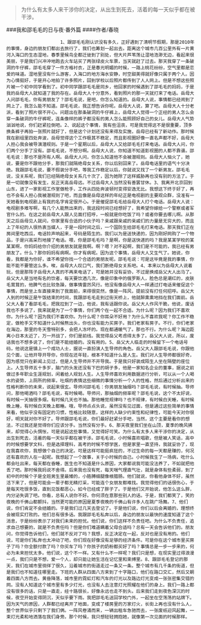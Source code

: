 > 为什么有太多人来干涉你的决定，从出生到死去，活着的每一天似乎都在被干涉。

###我和邵毛毛的日与夜·番外篇
####作者/春晓

						1、跟邵毛毛刚认识没有多久，正好遇到了清明节假期，那是2010年的事情，身边的朋友们都出去旅行了，我们也筹划一起出去。距离这个城市几百公里外有一片黄河入海口的生态湿地，春季里候鸟全都迁徙到了别处，但大片芦苇荡让湿地浩渺无边，看起来很美丽，于是我们兴冲冲地跑去火车站买了两张绿皮火车票，当天就赶了过去。那天我穿了一条破洞的牛仔裤，邵毛毛穿了一件方格衬衣，正是春光明媚的时候，一路上桃花纷纷，空气里都是恋爱的味道。湿地里没有什么游客，入海口的地方海水安静，时空甜美得就好像只属于两个人。因为心情挺好，于是开心地拍了许多照片，回到学校以后照片都传到了人人网上。但是不想这些照片被一个初中同学看到了。初中同学跟邵毛毛是同乡，他回家的时候遇到了邵毛毛的妈妈，于是我的岳母大人就知道了我的存在。岳母大人十分意外，看到照片的那一天就打来了电话。岳母大人问邵毛毛，你有男朋友了？邵毛毛说，是吧，你怎么知道的。岳母大人说，事情都已经闹到了网上了，我怎么能不知道。邵毛毛说，我正想告诉你呢。岳母大人说，算了吧。岳母大人十分老派，看到了照片很不开心。问题出在那条破洞的牛仔裤上，岳母大人觉得一个正经的男人怎么会穿一条破洞的牛仔裤呢，连条像样的裤子都没有的男人怎么能照顾好自己的女儿。岳母大人气势汹汹地说，你们赶紧拉倒吧。2、说起这个事情，我有些沮丧，可是我觉得这不是很重要，顶多换条裤子再拍一张照片就好了，但是这个计划还没有来得及实施，岳母已经有了新动作。那时候我在剧组里四处奔波，岳母觉得这个工作极其不稳定，而且影视圈好像一直名声都不好，岳母大人担心我会被导演潜规则。于是一个星期以后，岳母大人又给邵毛毛打来电话。岳母大人问，你们两个分手了没有。邵毛毛说，不想分啊。岳母大人说，你知道不知道影视圈的人都不靠谱。邵毛毛说：那也不是所有人啊。岳母大人问，你怎么知道他不会被潜规则。岳母大人恼火了，她说，要是你不跟他分手，那我们就隔绝母女关系，你以后别回来了。岳母电话里的语气十分决绝。我跟邵毛毛说，要不假装分手吧，等我工作稳定以后，你就说又找了一个新男友。邵毛毛说，没关系呢，我们已经隔绝母女关系几十次了，因为她除了这样威胁再也没有别的方法了。于是一切就像没有发生，反正天高岳母远。不过岳母大人当然没有善罢甘休。3、我离开北京回到山东，进了一家影视工作室做枪手，工作从四处奔波顿时变得安逸无比。我想这下终于好了，再也不会有人担心我被潜规则了吧，而且像是岳母这样的年纪正是电视剧的主要观众群，没准有一天她看到电视剧上有我的名字肯定很开心。于是催促邵毛毛给岳母大人打个电话。岳母大人说：电视剧多难写啊，有几个人能熬出来的，我这段时间已经想好了，我希望你嫁给一个警察或者军官什么的。在这之前岳母大人跟人见面打招呼，一般就是你吃饭了吗？或者你要去哪儿啊。从那天之后岳母见人就问，你家里有合适的小伙子吗？亲戚跟亲戚的亲戚们的力量是无穷大的，而且上了年纪的人很热衷当媒人，于是一段时间之后，一个国防生给邵毛毛打来电话。那天我们正在房间里吃西瓜，电话铃声响起来，号码是陌生的。我们以为是送快递的，因为刚好网购了一个物品，于是兴高采烈地接了电话。喂，你是邵毛毛吗？是啊，你是送快递的吗？我是某某学校的某某某啊，你妈妈给你介绍的男朋友就是我啊。啊？嗯？对不起啊，我们是不可能的，我已经有男朋友了。什么？那你妈妈有病啊。你才有病呢。因为这个事情，岳母大人又生气了。她说，你看，我都是为你好，谁不希望你找一个合适的男朋友呢。邵毛毛说：可是这毕竟是我的事情，你能不能不要管这么多。唉，岳母大人叹口气，我们断绝母女关系吧。4、本来以为岳母大人说着玩，但是那阵子岳母大人真的不再来电话了，可是她并没有妥协，不过是换成岳父大人出马了。岳父大人是当地有名的饮者，每天要饮酒几次，像是印象中的俄罗斯人，脸色总是潮红的，皮肤毛茸茸的，他脾气也比较急躁，做事情雷厉风行。他没有像岳母大人一样通过打电话来催促这个事情，而是坐上车直接来到了我面前，来得很突然，像是一阵风，提前没有打任何招呼。岳父大人到的时候正是午饭结束的时间，我跟邵毛毛走到过街天桥上，他就醉熏熏地挡在我们面前。岳父大人看了看邵毛毛，把我拉到了一边，他说，我有话跟你说。岳父大人作风干脆，他说，废话我也不多说了，我来就是为了一个事情，你们两个在一起不合适。为什么呢？因为我们不喜欢你。为什么呢？因为我们不喜欢你。为什么呢？你耳朵不好用？为什么不喜欢我呢？你工作不稳定，做枪手又不知道什么时候熬出头，你也没有能力买房子。我们老家有房子。不行，你们老家在海边，那里的冬天雪特别多，会把人冻坏的。现在都通暖气了。那也不行。为什么呢？海边距离小日本太近了，万一开战了，你们是前线。我觉得岳父考虑得太多了。岳父大人说，所以，废话我也不想多说了，你们是不能结婚的。没有用的。5、岳父大人临走的时候留下一个电话号码，他说这是镇上一个成功人士，据说一直扮演人生导师的角色。岳父大人跟邵毛毛说，你跟他见个面，让他开导开导你，你现在还年轻，根本不知道什么是人生。我们对人生导师都很好奇，因为感觉只在新闻上见过，但是人生导师并不开导我。于是我只好装成陌生人坐在隔壁的座位上。人生导师五十多岁，脑门的头发还没有下巴的胡子多，他是一家知名企业的董事，据说之前做过多年职业生涯规划，闲着给人规划人生。人生导师喜欢利用数据进行分析，可以从一个人喝水的姿势，上厕所的频率，吐烟的表情这些细微的事情分析一个人的性格，然后通过分析出来的性格判断你的未来，说起来很玄。导师问邵毛毛：你男朋友抽烟吗？邵毛毛说，有时候抽。导师问，那他喝酒吗？邵毛毛说，有时候喝。导师问，那抽烟的频率呢？邵毛毛说，这个不太好说，有时候一天抽很多烟，有时候几天也不抽。那他睡觉规律吗？也不规律，有时候白天睡，有时候晚上睡，有时候白天晚上都睡。哦，导师点点头说，虽然没有见过面，但是通过这些简单的事情来看，他似乎没有固定的习惯，性格比较随意，这样的人缺少约束性和纪律性，可能今天对你很好，明天就对你不好了。导师跟邵毛毛说，你们最好赶紧分手吧，当然，这个主要是看你的想法，不过我还是觉得你们应该分手。当然没有分手。6、那天夜里我们坐在山顶，夏季的晚风拂来，却觉得心头惆怅，可是说起这些事情，又觉得好可笑。为什么有太多人来干涉你的决定，从出生到死去，活着的每一天似乎都在被干涉。邵毛毛说，小时候喜欢唱歌，但是被人笑话，高中的时候想要学文科，但是选择理科，高考的时候不想学医，但是家里一直坚持，我就妥协了，现在我喜欢你，我想做个自己的决定。可是这样可能挺疯狂的，不过生命的每一天都是赚的，何况还有喜欢的人在一起呢。我想起了一个故事，关于小时候的自己。小时候我生了一场病，吃什么都会吐出来，每天都在昏睡，医生也不知道是什么原因，大家都说我可能没法养了，不如就把他丢了吧。那时候我妈说不舍得。后来我也没有死，每天喘气理直气壮，就是身体有些柔弱，到了初中的时候个子是全班男生里最矮的，小胳膊细腿像根腊肠。他们就说，你看他身体不好，虽然活下来了，但是可能会一辈子都无精打采，可能连个女朋友都难找。我觉得他们的话很伤心，于是每天吃很多饭，直到见饭都恶心，如今已经成了胖子了。于是他们又开始说，他怎么这么胖，内分泌失调了吧。你看，总有人说你不好。你何须在意那些别人的话。于是，我们都笑了，笑的夜晚的千佛山都颤抖，当然更可能的原因是夏季夜晚的千佛山有许多人在跳广场舞。7、他们说，你们肯定不会结婚的。于是我们过几天去登记了。于是他们说，你们以后会离婚的，理想终会被现实打败的。他们总有很多话。我跟邵毛毛私奔以后，身边的朋友以最快的速度知道了这个消息，于是纷纷表示了对我们未来的担忧。他们说，你们这样不负责任吧。为什么不负责任，追求自己想要的，就是不负责任吗？但是你们难道瞒着父母合适吗？总有一天会告诉他们的。朋友问，你觉得告诉他们，他们就不反对了吗？我想，反正决定在一起，反对也是没有用的。他们说，可是你们私奔也太冲动了吧，你们现在好像没有足够的经济条件。可是你在这个城市里买房子了吗？你全额付款了吗？你买车了吗？你孩子的奶粉都买好了吗？事情总是一步一步来的，何必为未来担忧太多。他们说，这个不一样。又有什么不一样呢？我们只是想，在现实里过得浪漫一点，我们只是不想，爱一个人，却只能让她生活在记忆里和束缚里。8、跟邵毛毛登记的那天，我们在城市里徜徉了很久，沿着城市的街道走过一条又一条。整个城市有几千条的街道，但是我们也不知道往哪里走。下班的人群从四面八方来到了十字路口，他们在路口交汇，然后又朝着四面八方而去。黄昏降落，城市里的霓虹灯和汽车的灯光以及路边灯光变成一张张密集交错的网。没有人知道这个城市里有多少灯光，也没有人去注意灯光照耀在他们的身上。我们一路上都没有很多的话，只是一直走，经十路很长，好像永远也走不到头。后来我们走到夜色深沉的时候，夜空开始变得阴沉，天似乎要下雨。我把邵毛毛送回学校门外，一起坐在空荡荡的站牌下。因为天气的原因，人群都已经离开了地面，变成了楼房里的万家灯火，长街上再也没有什么人，整个世界似乎只剩下了我们俩。一阵风卷涌而来，一辆出租车急驰而去，一张废纸迎风起舞，一束灯光柔和地洒落在我们身旁。那个时候，我只想轻轻拥抱她，就像第一次见面的时候那样。			  		